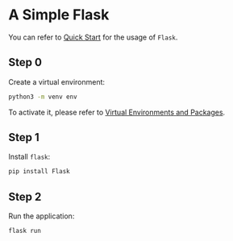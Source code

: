 # A Simple Flask
You can refer to [Quick Start](https://flask.palletsprojects.com/en/2.0.x/quickstart/) for the usage of `Flask`.

## Step 0
Create a virtual environment:

```sh
python3 -m venv env
```
To activate it, please refer to [Virtual Environments and Packages](https://docs.python.org/3/tutorial/venv.html).

## Step 1
Install `flask`:

```sh
pip install Flask
```

## Step 2
Run the application:
```sh
flask run
```